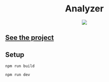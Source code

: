 <h1 align="center">Analyzer</h1>
<p align="center">
  <img src="https://img.shields.io/badge/made%20by-opv1-blue.svg">
</p>

## [See the project](https://opv1.github.io/analyzer-yp/)

## Setup

```
npm run build
```

```
npm run dev
```
